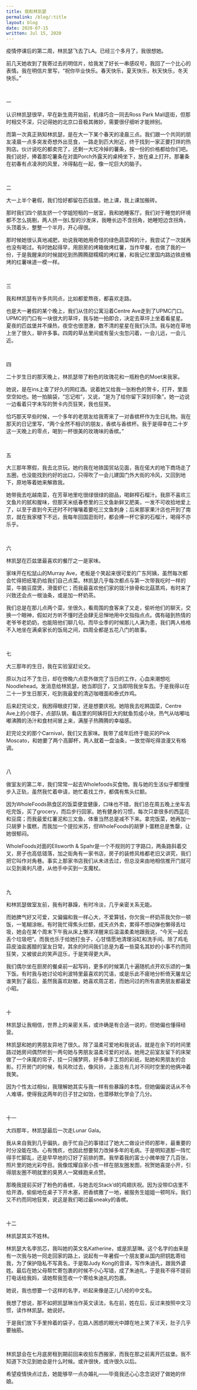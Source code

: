 ```yaml
---
title: 我和林凯瑟
permalink: /blog/:title
layout: blog
date: 2020-07-15
written: Jul 15, 2020
---
```


疫情停课后的第二周，林凯瑟飞去了LA。已经三个多月了，我很想她。

前几天她收到了我寄过去的明信片，给我发了好长一串感叹号，我回了一个比心的表情。我在明信片里写，“祝你毕业快乐。春天快乐，夏天快乐，秋天快乐，冬天快乐。”

<br>

一

认识林凯瑟很早，早在新生周开始前，机缘巧合一同去Ross Park Mall逛街，但那时相交不深，只记得她的北京口音极其微妙，需要很仔细听才能辨别。

而第一次真正熟知林凯瑟，是在大一下某个春天的凌晨三点。我们跟一个共同的朋友凌晨一点多突发奇想外出觅食，一路走到匹大附近，终于找到一家正要打烊的热狗店。伙计说吃的都卖完了，还剩一大坨冷掉的薯条，按一份的价格都给你们吧。我们说好，捧着那坨薯条在对面Porch外露天的桌椅坐下，放在桌上打开。那薯条在初春有点凌冽的风里，冷得黏在一起，像一坨巨大的脑子。

<br>

二

大一上半个暑假，我们恰好都留在匹兹堡。她上课，我上课加搬砖。

那时我们四个朋友挤一个学姐短租的一居室，我和她睡客厅。我们对于睡觉的环境都不怎么挑剔，两人挤一张L型的沙发床，我睡长边不含拐角，她睡短边含拐角，头顶着头，整整一个半月，开心得很。

那时候她很认真地减肥，劝说我喝她用奇怪的绿色蔬菜榨的汁，我尝试了一次就再也没有喝过。有时她起得早，用厨房的烤箱做烤红薯，当作早餐，也做了我的一份，于是我醒来的时候就吃到热腾腾甜糯糯的烤红薯，和我记忆里国内路边铁皮桶烤的红薯味道一模一样。

<br>

三

我和林凯瑟有许多共同点，比如都爱熬夜，都喜欢走路。

也是大一暑假的某个晚上，我们从住的公寓沿着Centre Ave走到了UPMC门口。UPMC的门口有一块很大的草坪，我与她一拍即合，决定去草坪上坐着看星星。夏夜的匹兹堡并不燥热，夜空也很澄澈，数不清的星星在我们头顶。我与她在草地上坐了很久，聊许多事。四周的草丛里间或有萤火虫忽闪着，一会儿远，一会儿近。

<br>

四

二十岁生日的那天晚上，林凯瑟带了粉色的玫瑰花和一瓶粉色的Moet来我家。

她说，是在ins上查了好久的网红酒。说着她又给我一张粉色的贺卡，打开，里面空空如也。她一拍脑袋，“忘记啦”，又说，“是为了给你留下深刻印象”。她一边说一边看着只字未写的贺卡内页狂笑，我也狂笑。

恰巧那天早些时候，一个多年的老朋友给我寄来了一对香槟杯作为生日礼物。我在那天的日记里写，“两个全然不相识的朋友，香槟与香槟杯。我于是得幸在二十岁这一天晚上的零点，喝到一杯很美的玫瑰味的香槟。”

<br>

五

大三那年寒假，我去北京玩。她约我在地铁国贸站见面，我在偌大的地下商场走了五圈，也没能找到约好的出口，只得吹了一会儿建国门外大街的冷风，又回到地下，原地等着她来解救我。

她带我去吃越南菜，在芳草地里吃很绿很绿的甜品，喝鲜榨石榴汁。我原不喜欢三文鱼片的腻和腥味，但那天米纸春卷里的三文鱼新鲜又肥美，一发不可收拾地爱上了，以至于直到今天还时不时嚷嚷着要吃三文鱼刺身；后来那家果汁店也开到了南京，就在我家楼下不远，我每年回国逛街时，都会捧一杯它家的石榴汁，喝得不亦乐乎。

<br>

六

林凯瑟在匹兹堡最喜欢的餐厅之一是家味。

家味开在松鼠山的Murray Ave，老板是个笑起来很可爱的广东阿姨，虽然每次都会忙得把纸笔扔给我们自己点菜。林凯瑟几乎每次都点与第一次带我吃时一样的菜，牛腩豆腐煲，滑蛋虾仁；而我最喜欢他们家的豉汁排骨和北菇蒸鸡，有时来了兴致还会点一根油条，或是加一杯奶茶。

我们总是在那儿点两个菜，坐很久，看周围的食客来了又走，偷听他们的聊天，交换一个眼神，假如对方听不懂时还会肆无忌惮地用中文指指点点。偶有碰到热情的老爷爷老奶奶，也能陪他们聊几句。而毕业季的时候那儿人满为患，我们两人格格不入地坐在满桌家长的饭局之间，四周全都是五花八门的故事。

<br>

七

大三那年的生日，我在实验室赶论文。

原以为过不了生日，却在傍晚六点意外做完了当日的工作，心血来潮想吃Noodlehead。发消息给林凯瑟，她当即回了，又当即陪我坐车去。于是我得以在二十一岁生日那天，吃到我最爱的清迈咖喱面和泰式炸鸡。

后来赶完论文，我困得眼皮打架，还是想要庆祝。她陪我去吃韩国菜，Centre Ave上的小馆子，点部队锅，看店里的阿姨将巨大的鱿鱼剪成小块，热气从咕嘟咕嘟沸腾的汤汁和食材间冒上来，满屋子热腾腾的幸福感。

赶完论文的那个Carnival，我们又去家味。我带了成年后终于能买的Pink Moscato，和她要了两个高脚杯，两人就着一盘油条，一致觉得吃得浪漫又有格调。

<br>

八

做室友的第二年，我们常常一起去Wholefoods买食物。我与她的生活似乎都慢慢步入正轨，虽然我忙着申请，她忙着找工作，都偶有焦头烂额。

因为WholeFoods熟食区的饭菜便宜健康，口味也不错，我们总在周五晚上坐车去吃完饭，买了grocery，而后步行回家。她有健身的习惯，每次只拿很多的西蓝花和豆腐；而我最爱红薯泥和三文鱼，体重当然总是减不下来。拿完饭菜，她再加一只胡萝卜蛋糕，而我加一个提拉米苏，但WholeFoods的胡萝卜蛋糕总是售罄，让她很郁闷。

WholeFoods对面的Ellsworth & Spahr是一个不规则的丁字路口，两条路斜着交叉，房子也高低错落，加之街角有一家书店，房子的装修风格都老旧又讲究，我们把它叫作对角巷。事实上那家书店我们从未进去过，但总没来由地相信推开门就可以见到奥利凡德，从他手中买到一支魔杖。

<br>

九

和林凯瑟做室友前，我有时暴躁，有时冷淡，几乎亲密关系无能。

而她脾气好又可爱，又偏偏和我一样心大，不爱算钱，你欠我一杯奶茶我欠你一顿饭，一笔糊涂帐。有时我忙得焦头烂额，成天点外卖，累得不想动弹也懒得丢垃圾，她会在某个周末下午我从床上懒洋洋醒来后温温柔柔地跟我说，“今天一起去丢个垃圾吧”。而我也乐于给她打虫子，心甘情愿地清理浴缸和洗手间。除了鸡毛蒜皮油盐酱醋的室友日常，其余的时间我们总是为着一些莫名其妙的小事不约而同狂笑，又被彼此的笑声逗乐，于是笑得更大声。

我们偶尔坐在厨房的餐桌前一起写码，更多的时候第几十遍随机点开欢乐颂的一集下饭。有时我与她讨论哈利波特里最喜欢的咒语，或是乐此不疲地分析倚天屠龙记谁笑到了最后，虽然我喜欢赵敏，她喜欢周芷若，而她问过的所有直男朋友都最爱小昭。

<br>

十

林凯瑟让我相信，世界上的亲密关系，或许确是有合适一说的，但她偏也懂得经营。

林凯瑟和她的男朋友异地了很久。除了温柔可爱地和我说话，就是在余下的时间里路过她房间偶然听到一两句她与男朋友温柔可爱的对话。她用之前室友留下的床架做了一个床尾的帘子，挂一只捕梦网，好多串手工剪的彩纸，贴她和男朋友的合影。打开房门的时候，有风吹过去，像风铃，上面总有几对不同时空里的他俩冲着我笑。

因为个性太过相似，我理解她其实与我一样有些暴躁的本性。但她偏偏说话从不令人难堪，使得我这两年的日子甘之如饴，也潜移默化学会了几分。

<br>

十一

大四那年，林凯瑟最后一次走Lunar Gala。

我从来自我到几乎偏执，由于忙自己的事错过了她大二做设计师的那年，最重要的时分没能在场。心有愧疚，也因此想要努力改掉多年的毛病。于是明知道那一阵忙得手忙脚乱，还是早早地的订好了前排的票。我举着我的富士小微单按了几百张，照片里的她光彩夺目。我像炫耀自家小孩一样在朋友圈发图，祝贺她喜提小开，引得朋友圈不明就里的臭男人一窝蜂跑来点赞。

那晚我提前买好了粉色的香槟，与她去吃Stack’d的鸡翅庆祝。因为没带ID店里不给开酒，偷偷地在桌子下开木塞，把香槟撒了一地，被服务生姐姐一顿呵斥。我们又不约而同地狂笑，说这是我们喝过最sneaky的香槟。

<br>

十二

林凯瑟其实不姓林。

林凯瑟大名李凯芯，我叫她的英文名Katherine，或是凯瑟琳。这个名字的由来是有一次我与她一同走回家的路上，说起有一年暑假一个朋友要从国内把钥匙寄给我，为了保护隐私不写真名，于是取Judy Kong的音译，写作朱迪孔，跟我外婆姓。最后在她父母帮忙寄包裹的时候不小心写错，成了朱迪礼，于是我不得不提前打电话给我妈，请她帮我签收一个寄给朱迪礼的包裹。

她说，我也想要一个这样的名字，听起来像是正儿八经的中文名。

我想了想说，那不如把凯瑟琳当作英文读法，名在前，姓在后，反过来按照中文习惯，读作林凯瑟。她说好。

于是我们放下手里拎着的袋子，在路人困惑的眼光中蹲在地上笑了半天，肚子几乎要抽筋。

<br>

林凯瑟会在七月底房租到期前回来收拾东西搬家，而我在那之前离开匹兹堡。我不知道下次见到她会是什么时候。或许很快，或许很久以后。

希望疫情快点过去，她能够早一点办婚礼——毕竟我还心心念念说好了做她的伴娘。